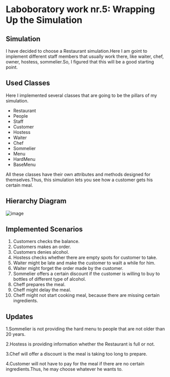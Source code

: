 # Laboboratory work nr.5: Wrapping Up the Simulation

## Simulation

I have decided to choose a Restaurant simulation.Here 
I am goint to implement different staff members that
usually work there, like waiter, chef, owner, hostess,
sommelier.So, I figured that this will be a good starting point.


## Used Classes

Here I implemented several classes that are going to be
the pillars of my simulation.

- Restaurant
- People
- Staff
- Customer
- Hostess
- Waiter
- Chef
- Sommelier
- Menu
- HardMenu
- BaseMenu

All these classes have their own attributes and methods designed for
themselves.Thus, this simulation lets you see how a customer 
gets his certain meal.

## Hierarchy Diagram
![image](https://user-images.githubusercontent.com/114425150/203718254-c329763e-fb65-4cf5-8ddf-73dbfed5286a.png)

## Implemented Scenarios
1.  Customers checks the balance.
2.  Customers makes an order.
3.  Customers denies alcohol.
4.  Hostess checks whether there are empty spots for customer to take.
5.  Waiter might be late and make the customer to wailt a while for him.
6.  Waiter might forget the order made by the customer.
7.  Sommelier offers a certain discount if the  customer is willing to buy to bottles of different type of alcohol.
8.  Cheff prepares the meal.
9.  Cheff might delay the meal.
10. Cheff might not start cooking meal, because there are missing certain ingredients.

## Updates
1.Sommelier is not providing the hard menu to people that are not older than 20 years.

2.Hostess is providing information whether the Restaurant is full or not. 

3.Chef will offer a discount is the meal is taking too long to prepare.

4.Customer will not have to pay for the meal if there are no certain ingredients.Thus, he may choose whatever he wants to.
